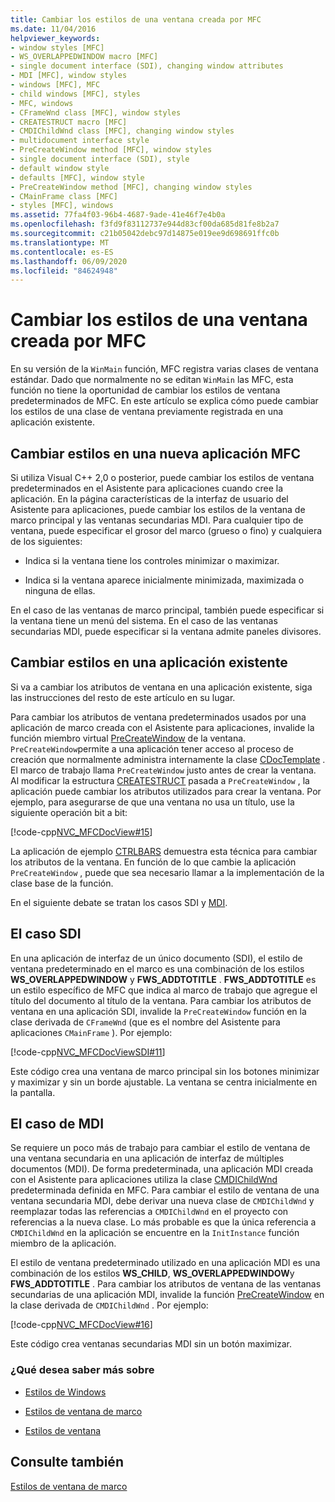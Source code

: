 ```yaml
---
title: Cambiar los estilos de una ventana creada por MFC
ms.date: 11/04/2016
helpviewer_keywords:
- window styles [MFC]
- WS_OVERLAPPEDWINDOW macro [MFC]
- single document interface (SDI), changing window attributes
- MDI [MFC], window styles
- windows [MFC], MFC
- child windows [MFC], styles
- MFC, windows
- CFrameWnd class [MFC], window styles
- CREATESTRUCT macro [MFC]
- CMDIChildWnd class [MFC], changing window styles
- multidocument interface style
- PreCreateWindow method [MFC], window styles
- single document interface (SDI), style
- default window style
- defaults [MFC], window style
- PreCreateWindow method [MFC], changing window styles
- CMainFrame class [MFC]
- styles [MFC], windows
ms.assetid: 77fa4f03-96b4-4687-9ade-41e46f7e4b0a
ms.openlocfilehash: f3fd9f83112737e944d83cf00da685d81fe8b2a7
ms.sourcegitcommit: c21b05042debc97d14875e019ee9d698691ffc0b
ms.translationtype: MT
ms.contentlocale: es-ES
ms.lasthandoff: 06/09/2020
ms.locfileid: "84624948"
---
```

# <a name="changing-the-styles-of-a-window-created-by-mfc"></a>Cambiar los estilos de una ventana creada por MFC

En su versión de la `WinMain` función, MFC registra varias clases de ventana estándar. Dado que normalmente no se editan `WinMain` las MFC, esta función no tiene la oportunidad de cambiar los estilos de ventana predeterminados de MFC. En este artículo se explica cómo puede cambiar los estilos de una clase de ventana previamente registrada en una aplicación existente.

## <a name="changing-styles-in-a-new-mfc-application"></a><a name="_core_changing_styles_in_a_new_mfc_application"></a>Cambiar estilos en una nueva aplicación MFC

Si utiliza Visual C++ 2,0 o posterior, puede cambiar los estilos de ventana predeterminados en el Asistente para aplicaciones cuando cree la aplicación. En la página características de la interfaz de usuario del Asistente para aplicaciones, puede cambiar los estilos de la ventana de marco principal y las ventanas secundarias MDI. Para cualquier tipo de ventana, puede especificar el grosor del marco (grueso o fino) y cualquiera de los siguientes:

- Indica si la ventana tiene los controles minimizar o maximizar.

- Indica si la ventana aparece inicialmente minimizada, maximizada o ninguna de ellas.

En el caso de las ventanas de marco principal, también puede especificar si la ventana tiene un menú del sistema. En el caso de las ventanas secundarias MDI, puede especificar si la ventana admite paneles divisores.

## <a name="changing-styles-in-an-existing-application"></a><a name="_core_changing_styles_in_an_existing_application"></a>Cambiar estilos en una aplicación existente

Si va a cambiar los atributos de ventana en una aplicación existente, siga las instrucciones del resto de este artículo en su lugar.

Para cambiar los atributos de ventana predeterminados usados por una aplicación de marco creada con el Asistente para aplicaciones, invalide la función miembro virtual [PreCreateWindow](reference/cwnd-class.md#precreatewindow) de la ventana. `PreCreateWindow`permite a una aplicación tener acceso al proceso de creación que normalmente administra internamente la clase [CDocTemplate](reference/cdoctemplate-class.md) . El marco de trabajo llama `PreCreateWindow` justo antes de crear la ventana. Al modificar la estructura [CREATESTRUCT](/windows/win32/api/winuser/ns-winuser-createstructw) pasada a `PreCreateWindow` , la aplicación puede cambiar los atributos utilizados para crear la ventana. Por ejemplo, para asegurarse de que una ventana no usa un título, use la siguiente operación bit a bit:

[!code-cpp[NVC_MFCDocView#15](codesnippet/cpp/changing-the-styles-of-a-window-created-by-mfc_1.cpp)]

La aplicación de ejemplo [CTRLBARS](../overview/visual-cpp-samples.md) demuestra esta técnica para cambiar los atributos de la ventana. En función de lo que cambie la aplicación `PreCreateWindow` , puede que sea necesario llamar a la implementación de la clase base de la función.

En el siguiente debate se tratan los casos SDI y [MDI](#_core_the_mdi_case).

## <a name="the-sdi-case"></a><a name="_core_the_sdi_case"></a>El caso SDI

En una aplicación de interfaz de un único documento (SDI), el estilo de ventana predeterminado en el marco es una combinación de los estilos **WS_OVERLAPPEDWINDOW** y **FWS_ADDTOTITLE** . **FWS_ADDTOTITLE** es un estilo específico de MFC que indica al marco de trabajo que agregue el título del documento al título de la ventana. Para cambiar los atributos de ventana en una aplicación SDI, invalide la `PreCreateWindow` función en la clase derivada de `CFrameWnd` (que es el nombre del Asistente para aplicaciones `CMainFrame` ). Por ejemplo:

[!code-cpp[NVC_MFCDocViewSDI#11](codesnippet/cpp/changing-the-styles-of-a-window-created-by-mfc_2.cpp)]

Este código crea una ventana de marco principal sin los botones minimizar y maximizar y sin un borde ajustable. La ventana se centra inicialmente en la pantalla.

## <a name="the-mdi-case"></a><a name="_core_the_mdi_case"></a>El caso de MDI

Se requiere un poco más de trabajo para cambiar el estilo de ventana de una ventana secundaria en una aplicación de interfaz de múltiples documentos (MDI). De forma predeterminada, una aplicación MDI creada con el Asistente para aplicaciones utiliza la clase [CMDIChildWnd](reference/cmdichildwnd-class.md) predeterminada definida en MFC. Para cambiar el estilo de ventana de una ventana secundaria MDI, debe derivar una nueva clase de `CMDIChildWnd` y reemplazar todas las referencias a `CMDIChildWnd` en el proyecto con referencias a la nueva clase. Lo más probable es que la única referencia a `CMDIChildWnd` en la aplicación se encuentre en la `InitInstance` función miembro de la aplicación.

El estilo de ventana predeterminado utilizado en una aplicación MDI es una combinación de los estilos **WS_CHILD**, **WS_OVERLAPPEDWINDOW**y **FWS_ADDTOTITLE** . Para cambiar los atributos de ventana de las ventanas secundarias de una aplicación MDI, invalide la función [PreCreateWindow](reference/cwnd-class.md#precreatewindow) en la clase derivada de `CMDIChildWnd` . Por ejemplo:

[!code-cpp[NVC_MFCDocView#16](codesnippet/cpp/changing-the-styles-of-a-window-created-by-mfc_3.cpp)]

Este código crea ventanas secundarias MDI sin un botón maximizar.

### <a name="what-do-you-want-to-know-more-about"></a>¿Qué desea saber más sobre

- [Estilos de Windows](reference/styles-used-by-mfc.md#window-styles)

- [Estilos de ventana de marco](frame-window-styles-cpp.md)

- [Estilos de ventana](/windows/win32/winmsg/window-styles)

## <a name="see-also"></a>Consulte también

[Estilos de ventana de marco](frame-window-styles-cpp.md)
